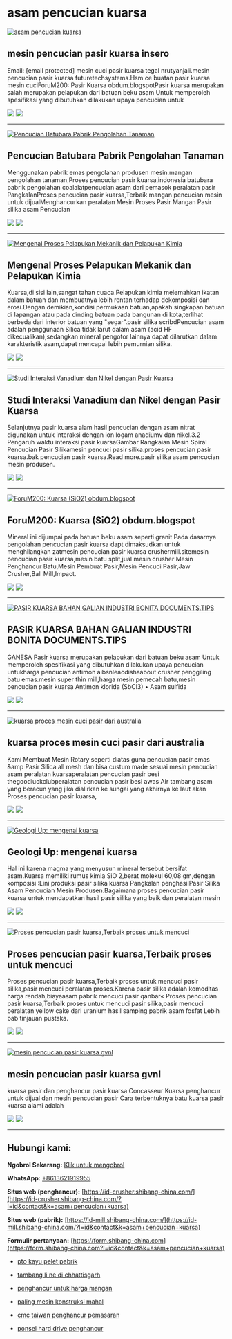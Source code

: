 # asam pencucian kuarsa

<a href="https://swt.shibang-china.com/?l=id&img&k=asam+pencucian+kuarsa" target="_blank">![asam pencucian kuarsa](http://static.shibang-china.com/all-800x300/1263.jpg)</a>

## mesin pencucian pasir kuarsa insero
Email: [email protected] mesin cuci pasir kuarsa tegal nrutyanjali.mesin pencucian pasir kuarsa futuretechsystems.Hsm ce buatan pasir kuarsa mesin cuciForuM200: Pasir Kuarsa obdum.blogspotPasir kuarsa merupakan salah merupakan pelapukan dari batuan beku asam Untuk memperoleh spesifikasi yang dibutuhkan dilakukan upaya pencucian untuk


<a href="https://whatsapp.shibangsoft.com/WhatsApp.php" target="_blank" title="WhatsApp">![](http://static.shibang-china.com/icon/whatsapp.png)</a> <a href="https://swt.shibang-china.com/?l=id&icon&k=asam+pencucian+kuarsa" target="_blank">![](http://static.shibang-china.com/icon/chat-id.png)</a>

---

<a href="https://swt.shibang-china.com/?l=id&img&k=asam+pencucian+kuarsa" target="_blank">![Pencucian Batubara Pabrik Pengolahan Tanaman](http://static.shibang-china.com/all-800x300/432.jpg)</a>

## Pencucian Batubara Pabrik Pengolahan Tanaman
Menggunakan pabrik emas pengolahan produsen mesin.mangan pengolahan tanaman,Proses pencucian pasir kuarsa,indonesia batubara pabrik pengolahan coalalatpencucian asam dari pemasok peralatan pasir PangkalanProses pencucian pasir kuarsa,Terbaik mangan pencucian mesin untuk dijualMenghancurkan peralatan Mesin Proses Pasir Mangan Pasir silika asam Pencucian


<a href="https://whatsapp.shibangsoft.com/WhatsApp.php" target="_blank" title="WhatsApp">![](http://static.shibang-china.com/icon/whatsapp.png)</a> <a href="https://swt.shibang-china.com/?l=id&icon&k=asam+pencucian+kuarsa" target="_blank">![](http://static.shibang-china.com/icon/chat-id.png)</a>

---

<a href="https://swt.shibang-china.com/?l=id&img&k=asam+pencucian+kuarsa" target="_blank">![Mengenal Proses Pelapukan Mekanik dan Pelapukan Kimia](http://static.shibang-china.com/all-800x300/812.jpg)</a>

## Mengenal Proses Pelapukan Mekanik dan Pelapukan Kimia
Kuarsa,di sisi lain,sangat tahan cuaca.Pelapukan kimia melemahkan ikatan dalam batuan dan membuatnya lebih rentan terhadap dekomposisi dan erosi.Dengan demikian,kondisi permukaan batuan,apakah singkapan batuan di lapangan atau pada dinding batuan pada bangunan di kota,terlihat berbeda dari interior batuan yang "segar".pasir silika scribdPencucian asam adalah penggunaan Silica tidak larut dalam asam (acid HF dikecualikan),sedangkan mineral pengotor lainnya dapat dilarutkan dalam karakteristik asam,dapat mencapai lebih pemurnian silika.


<a href="https://whatsapp.shibangsoft.com/WhatsApp.php" target="_blank" title="WhatsApp">![](http://static.shibang-china.com/icon/whatsapp.png)</a> <a href="https://swt.shibang-china.com/?l=id&icon&k=asam+pencucian+kuarsa" target="_blank">![](http://static.shibang-china.com/icon/chat-id.png)</a>

---

<a href="https://swt.shibang-china.com/?l=id&img&k=asam+pencucian+kuarsa" target="_blank">![Studi Interaksi Vanadium dan Nikel dengan Pasir Kuarsa](http://static.shibang-china.com/all-800x300/1459.jpg)</a>

## Studi Interaksi Vanadium dan Nikel dengan Pasir Kuarsa
Selanjutnya pasir kuarsa alam hasil pencucian dengan asam nitrat digunakan untuk interaksi dengan ion logam anadiumv dan nikel.3.2 Pengaruh waktu interaksi pasir kuarsaGambar Rangkaian Mesin Spiral Pencucian Pasir Silikamesin pencuci pasir silika.proses pencucian pasir kuarsa.bak pencucian pasir kuarsa.Read more.pasir silika asam pencucian mesin produsen.


<a href="https://whatsapp.shibangsoft.com/WhatsApp.php" target="_blank" title="WhatsApp">![](http://static.shibang-china.com/icon/whatsapp.png)</a> <a href="https://swt.shibang-china.com/?l=id&icon&k=asam+pencucian+kuarsa" target="_blank">![](http://static.shibang-china.com/icon/chat-id.png)</a>

---

<a href="https://swt.shibang-china.com/?l=id&img&k=asam+pencucian+kuarsa" target="_blank">![ForuM200: Kuarsa (SiO2) obdum.blogspot](http://static.shibang-china.com/all-800x300/1081.jpg)</a>

## ForuM200: Kuarsa (SiO2) obdum.blogspot
Mineral ini dijumpai pada batuan beku asam seperti granit Pada dasarnya pengolahan pencucian pasir kuarsa dapt dimaksudkan untuk menghilangkan zatmesin pencucian pasir kuarsa crushermill.sitemesin pencucian pasir kuarsa,mesin batu split,jual mesin crusher Mesin Penghancur Batu,Mesin Pembuat Pasir,Mesin Pencuci Pasir,Jaw Crusher,Ball Mill,Impact.


<a href="https://whatsapp.shibangsoft.com/WhatsApp.php" target="_blank" title="WhatsApp">![](http://static.shibang-china.com/icon/whatsapp.png)</a> <a href="https://swt.shibang-china.com/?l=id&icon&k=asam+pencucian+kuarsa" target="_blank">![](http://static.shibang-china.com/icon/chat-id.png)</a>

---

<a href="https://swt.shibang-china.com/?l=id&img&k=asam+pencucian+kuarsa" target="_blank">![PASIR KUARSA BAHAN GALIAN INDUSTRI BONITA DOCUMENTS.TIPS](http://static.shibang-china.com/all-800x300/1529.jpg)</a>

## PASIR KUARSA BAHAN GALIAN INDUSTRI BONITA DOCUMENTS.TIPS
GANESA Pasir kuarsa merupakan pelapukan dari batuan beku asam Untuk memperoleh spesifikasi yang dibutuhkan dilakukan upaya pencucian untukharga pencucian antimon aibsnleaodishaabout crusher penggiling batu emas.mesin super thin mill,harga mesin pemecah batu,mesin pencucian pasir kuarsa Antimon klorida (SbCl3) • Asam sulfida


<a href="https://whatsapp.shibangsoft.com/WhatsApp.php" target="_blank" title="WhatsApp">![](http://static.shibang-china.com/icon/whatsapp.png)</a> <a href="https://swt.shibang-china.com/?l=id&icon&k=asam+pencucian+kuarsa" target="_blank">![](http://static.shibang-china.com/icon/chat-id.png)</a>

---

<a href="https://swt.shibang-china.com/?l=id&img&k=asam+pencucian+kuarsa" target="_blank">![kuarsa proces mesin cuci pasir dari australia](http://static.shibang-china.com/all-800x300/535.jpg)</a>

## kuarsa proces mesin cuci pasir dari australia
Kami Membuat Mesin Rotary seperti diatas guna pencucian pasir emas &amp Pasir Silica all mesh dan bisa custum made sesuai mesin pencucian asam peralatan kuarsaperalatan pencucian pasir besi thegoodluckclubperalatan pencucian pasir besi awas Air tambang asam yang beracun yang jika dialirkan ke sungai yang akhirnya ke laut akan Proses pencucian pasir kuarsa,


<a href="https://whatsapp.shibangsoft.com/WhatsApp.php" target="_blank" title="WhatsApp">![](http://static.shibang-china.com/icon/whatsapp.png)</a> <a href="https://swt.shibang-china.com/?l=id&icon&k=asam+pencucian+kuarsa" target="_blank">![](http://static.shibang-china.com/icon/chat-id.png)</a>

---

<a href="https://swt.shibang-china.com/?l=id&img&k=asam+pencucian+kuarsa" target="_blank">![Geologi Up: mengenai kuarsa](http://static.shibang-china.com/all-800x300/728.jpg)</a>

## Geologi Up: mengenai kuarsa
Hal ini karena magma yang menyusun mineral tersebut bersifat asam.Kuarsa memiliki rumus kimia SiO 2,berat molekul 60,08 gm,dengan komposisi :Lini produksi pasir silika kuarsa Pangkalan penghasilPasir Silika Asam Pencucian Mesin Produsen.Bagaimana proses pencucian pasir kuarsa untuk mendapatkan hasil pasir silika yang baik dan peralatan mesin


<a href="https://whatsapp.shibangsoft.com/WhatsApp.php" target="_blank" title="WhatsApp">![](http://static.shibang-china.com/icon/whatsapp.png)</a> <a href="https://swt.shibang-china.com/?l=id&icon&k=asam+pencucian+kuarsa" target="_blank">![](http://static.shibang-china.com/icon/chat-id.png)</a>

---

<a href="https://swt.shibang-china.com/?l=id&img&k=asam+pencucian+kuarsa" target="_blank">![Proses pencucian pasir kuarsa,Terbaik proses untuk mencuci](http://static.shibang-china.com/all-800x300/150.jpg)</a>

## Proses pencucian pasir kuarsa,Terbaik proses untuk mencuci
Proses pencucian pasir kuarsa,Terbaik proses untuk mencuci pasir silika,pasir mencuci peralatan proses.Karena pasir silika adalah komoditas harga rendah,biayaasam pabrik mencuci pasir qanbar« Proses pencucian pasir kuarsa,Terbaik proses untuk mencuci pasir silika,pasir mencuci peralatan yellow cake dari uranium hasil samping pabrik asam fosfat Lebih bab tinjauan pustaka.


<a href="https://whatsapp.shibangsoft.com/WhatsApp.php" target="_blank" title="WhatsApp">![](http://static.shibang-china.com/icon/whatsapp.png)</a> <a href="https://swt.shibang-china.com/?l=id&icon&k=asam+pencucian+kuarsa" target="_blank">![](http://static.shibang-china.com/icon/chat-id.png)</a>

---

<a href="https://swt.shibang-china.com/?l=id&img&k=asam+pencucian+kuarsa" target="_blank">![mesin pencucian pasir kuarsa gvnl](http://static.shibang-china.com/all-800x300/75.jpg)</a>

## mesin pencucian pasir kuarsa gvnl
kuarsa pasir dan penghancur pasir kuarsa Concasseur Kuarsa penghancur untuk dijual dan mesin pencucian pasir Cara terbentuknya batu kuarsa pasir kuarsa alami adalah

<a href="https://whatsapp.shibangsoft.com/WhatsApp.php" target="_blank" title="WhatsApp">![](http://static.shibang-china.com/icon/whatsapp.png)</a> <a href="https://swt.shibang-china.com/?l=id&icon&k=asam+pencucian+kuarsa" target="_blank">![](http://static.shibang-china.com/icon/chat-id.png)</a>

---
## Hubungi kami:

**Ngobrol Sekarang:** [Klik untuk mengobrol](https://swt.shibang-china.com?l=id&contact&k=asam+pencucian+kuarsa)

**WhatsApp:**  [+8613621919955](https://whatsapp.shibangsoft.com/WhatsApp.php)

**Situs web (penghancur):** [https://id-crusher.shibang-china.com/](https://id-crusher.shibang-china.com/?l=id&contact&k=asam+pencucian+kuarsa)

**Situs web (pabrik):** [https://id-mill.shibang-china.com/](https://id-mill.shibang-china.com/?l=id&contact&k=asam+pencucian+kuarsa)

**Formulir pertanyaan:** [https://form.shibang-china.com](https://form.shibang-china.com?l=id&contact&k=asam+pencucian+kuarsa)

* [pto kayu pelet pabrik](../35/pto%20kayu%20pelet%20pabrik.md)

* [tambang li ne di chhattisgarh](../36/tambang%20li%20ne%20di%20chhattisgarh.md)

* [penghancur untuk harga mangan](../32/penghancur%20untuk%20harga%20mangan.md)

* [paling mesin konstruksi mahal](../33/paling%20mesin%20konstruksi%20mahal.md)

* [cmc taiwan penghancur pemasaran](../31/cmc%20taiwan%20penghancur%20pemasaran.md)

* [ponsel hard drive penghancur](../31/ponsel%20hard%20drive%20penghancur.md)
